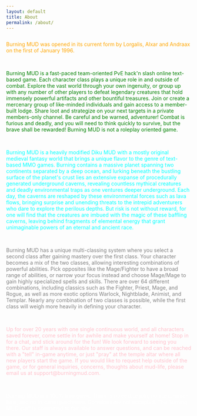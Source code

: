 ```yaml
---
layout: default
title: About
permalink: /about/
---
```


<head>
<style>
#myDIV {
  height:100%;
  overflow: auto;
}
.ex1 {
  width: 100%;
  height: 100%;
  overflow: auto;
}
</style>
</head>
<body>
<div id="myDIV">
<div class="ex1">
<p><span style="color: orange">Burning MUD was opened in its current form by Lorgalis, Alxar and Andraax on the first of January 1996.</span></p><br />
<p><span style="color: green">Burning MUD is a fast-paced team-oriented PvE hack'n slash online text-based game. Each character class plays a unique role in and outside of combat. Explore the vast world through your own ingenuity, or group up with any number of other players to defeat legendary creatures that hold immensely powerful artifacts and other bountiful treasures. Join or create a mercenary group of like-minded individuals and gain access to a member-built lodge. Share loot and strategize on your next targets in a private members-only channel. Be careful and be warned, adventurer! Combat is furious and deadly, and you will need to think quickly to survive, but the brave shall be rewarded! Burning MUD is not a roleplay oriented game.</span></p><br />
    
<p><span style="color: cyan">Burning MUD is a heavily modified Diku MUD with a mostly original medieval fantasy world that brings a unique flavor to the genre of text-based MMO games. Burning contains a massive planet spanning two continents separated by a deep ocean, and lurking beneath the bustling surface of the planet's crust lies an extensive expanse of procedurally generated underground caverns, revealing countless mythical creatures and deadly environmental traps as one ventures deeper underground. Each day, the caverns are reshaped by these environmental forces such as lava flows, bringing surprise and unending threats to the intrepid adventurers who dare to explore the perilous depths. But risk is not without reward, for one will find that the creatures are imbued with the magic of these baffling caverns, leaving behind fragments of elemental energy that grant unimaginable powers of an eternal and ancient race.</span></p><br />

<p><span style="color: grey">Burning MUD has a unique multi-classing system where you select a second class after gaining mastery over the first class. Your character becomes a mix of the two classes, allowing interesting combinations of powerful abilities. Pick opposites like the Mage/Fighter to have a broad range of abilities, or narrow your focus instead and choose Mage/Mage to gain highly specialized spells and skills. There are over 64 different combinations, including classics such as the Fighter, Priest, Mage, and Rogue, as well as more exotic options Warlock, Nightblade, Animist, and Templar. Nearly any combination of two classes is possible, while the first class will weigh more heavily in defining your character.</span></p><br />

<p><span style="color: pink">Up for over 20 years with one single continuous world, and all characters saved forever, come settle in for awhile and make yourself at home! Stop in for a chat, and stick around for the fun! We look forward to seeing you there. Our staff is always available to answer questions, and can be reached with a "tell" in-game anytime, or just "pray" at the temple altar where all new players start the game. If you would like to request help outside of the game, or for general inquiries, concerns, thoughts about mud-life, please email us at support@burningmud.com.</span></p><br />

<p><span style="color: white">Burning MUD is a 100% free game. There is no cost to join, no subscription fees, and no in-game purchases. Donations are not accepted. The Burning MUD staff is committed to fair play.</span></p>
    
</div>
</body>
</html>